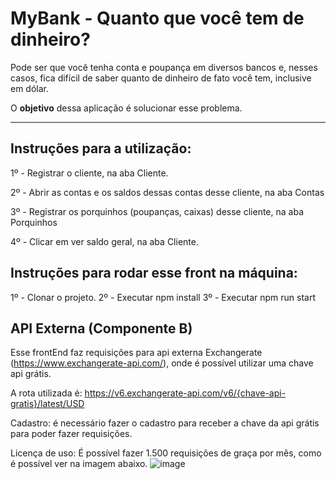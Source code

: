 # MyBank - Quanto que você tem de dinheiro?

Pode ser que você tenha conta e poupança em diversos bancos e, nesses casos, fica difícil de saber quanto de dinheiro de fato você tem, inclusive em dólar.

O **objetivo** dessa aplicação é solucionar esse problema.

------------------------------------------------------------------------------------------------------------------------------------------------------

## Instruções para a utilização:

1º - Registrar o cliente, na aba Cliente.

2º - Abrir as contas e os saldos dessas contas desse cliente, na aba Contas

3º - Registrar os porquinhos (poupanças, caixas) desse cliente, na aba Porquinhos

4º - Clicar em ver saldo geral, na aba Cliente.

## Instruções para rodar esse front na máquina:

1º - Clonar o projeto.
2º - Executar npm install
3º - Executar npm run start

## API Externa (Componente B)
Esse frontEnd faz requisições para api externa Exchangerate (https://www.exchangerate-api.com/), onde é possível utilizar uma chave api grátis.

A rota utilizada é: https://v6.exchangerate-api.com/v6/{chave-api-gratis}/latest/USD

Cadastro: é necessário fazer o cadastro para receber a chave da api grátis para poder fazer requisições.

Licença de uso: É possível fazer 1.500 requisições de graça por mês, como é possível ver na imagem abaixo.
![image](https://github.com/venancioigor/puc_mvp03_frontend/assets/62806428/742efade-bc75-47d6-af03-31dc5e7b30b9)
